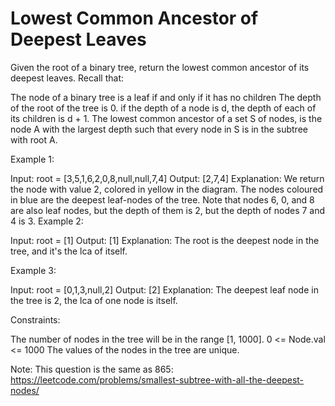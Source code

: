 # Lowest Common Ancestor of Deepest Leaves

Given the root of a binary tree, return the lowest common ancestor of its deepest leaves.
Recall that:

The node of a binary tree is a leaf if and only if it has no children
The depth of the root of the tree is 0. if the depth of a node is d, the depth of each of its children is d + 1.
The lowest common ancestor of a set S of nodes, is the node A with the largest depth such that every node in S is in the subtree with root A.

Example 1:

Input: root = [3,5,1,6,2,0,8,null,null,7,4]
Output: [2,7,4]
Explanation: We return the node with value 2, colored in yellow in the diagram.
The nodes coloured in blue are the deepest leaf-nodes of the tree.
Note that nodes 6, 0, and 8 are also leaf nodes, but the depth of them is 2, but the depth of nodes 7 and 4 is 3.
Example 2:

Input: root = [1]
Output: [1]
Explanation: The root is the deepest node in the tree, and it's the lca of itself.

Example 3:

Input: root = [0,1,3,null,2]
Output: [2]
Explanation: The deepest leaf node in the tree is 2, the lca of one node is itself.

Constraints:

The number of nodes in the tree will be in the range [1, 1000].
0 <= Node.val <= 1000
The values of the nodes in the tree are unique.

Note: This question is the same as 865: <https://leetcode.com/problems/smallest-subtree-with-all-the-deepest-nodes/>

